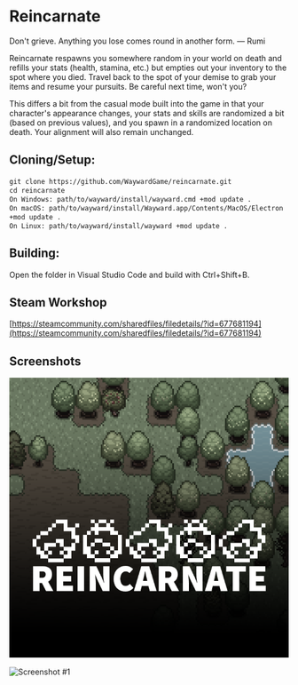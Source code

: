 # Reincarnate
Don't grieve. Anything you lose comes round in another form. ― Rumi 

Reincarnate respawns you somewhere random in your world on death and refills your stats (health, stamina, etc.) but empties out your inventory to the spot where you died. Travel back to the spot of your demise to grab your items and resume your pursuits. Be careful next time, won't you?

This differs a bit from the casual mode built into the game in that your character's appearance changes, your stats and skills are randomized a bit (based on previous values), and you spawn in a randomized location on death. Your alignment will also remain unchanged.

## Cloning/Setup:
```
git clone https://github.com/WaywardGame/reincarnate.git
cd reincarnate
On Windows: path/to/wayward/install/wayward.cmd +mod update .
On macOS: path/to/wayward/install/Wayward.app/Contents/MacOS/Electron +mod update .
On Linux: path/to/wayward/install/wayward +mod update .
```

## Building:
Open the folder in Visual Studio Code and build with Ctrl+Shift+B.

## Steam Workshop
[https://steamcommunity.com/sharedfiles/filedetails/?id=677681194](https://steamcommunity.com/sharedfiles/filedetails/?id=677681194)

## Screenshots
![Reincarnate](https://raw.githubusercontent.com/WaywardGame/reincarnate/master/mod.png "Reincarnate")

![Screenshot #1](https://steamuserimages-a.akamaihd.net/ugc/939433370341329542/AA99C00466E19286080D78D278B7BCE19E8FFCB9/ "Screenshot #1")
